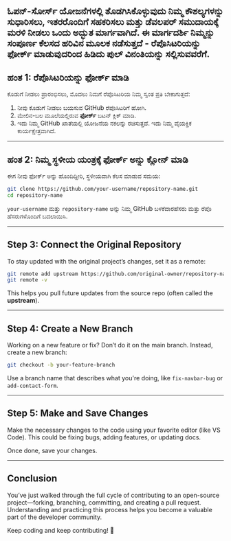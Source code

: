 ## ಓಪನ್-ಸೋರ್ಸ್ ಯೋಜನೆಗಳಲ್ಲಿ ತೊಡಗಿಸಿಕೊಳ್ಳುವುದು ನಿಮ್ಮ ಕೌಶಲ್ಯಗಳನ್ನು ಸುಧಾರಿಸಲು, ಇತರರೊಂದಿಗೆ ಸಹಕರಿಸಲು ಮತ್ತು ಡೆವಲಪರ್ ಸಮುದಾಯಕ್ಕೆ ಮರಳಿ ನೀಡಲು ಒಂದು ಅದ್ಭುತ ಮಾರ್ಗವಾಗಿದೆ. ಈ ಮಾರ್ಗದರ್ಶಿ ನಿಮ್ಮನ್ನು ಸಂಪೂರ್ಣ ಕೆಲಸದ ಹರಿವಿನ ಮೂಲಕ ನಡೆಸುತ್ತದೆ - ರೆಪೊಸಿಟರಿಯನ್ನು ಫೋರ್ಕ್ ಮಾಡುವುದರಿಂದ ಹಿಡಿದು ಪುಲ್ ವಿನಂತಿಯನ್ನು ಸಲ್ಲಿಸುವವರೆಗೆ.

## ಹಂತ 1: ರೆಪೊಸಿಟರಿಯನ್ನು ಫೋರ್ಕ್ ಮಾಡಿ

ಕೊಡುಗೆ ನೀಡಲು ಪ್ರಾರಂಭಿಸಲು, ಮೊದಲು ನಿಮಗೆ ರೆಪೊಸಿಟರಿಯ ನಿಮ್ಮ ಸ್ವಂತ ಪ್ರತಿ ಬೇಕಾಗುತ್ತದೆ:

1. ನೀವು ಕೊಡುಗೆ ನೀಡಲು ಬಯಸುವ GitHub ರೆಪೊಸಿಟರಿಗೆ ಹೋಗಿ.
2. ಮೇಲಿನ-ಬಲ ಮೂಲೆಯಲ್ಲಿರುವ **ಫೋರ್ಕ್** ಬಟನ್ ಕ್ಲಿಕ್ ಮಾಡಿ.
3. ಇದು ನಿಮ್ಮ GitHub ಖಾತೆಯಲ್ಲಿ ಯೋಜನೆಯ ನಕಲನ್ನು ರಚಿಸುತ್ತದೆ. ಇದು ನಿಮ್ಮ ವೈಯಕ್ತಿಕ ಕಾರ್ಯಕ್ಷೇತ್ರವಾಗಿದೆ.

---

## ಹಂತ 2: ನಿಮ್ಮ ಸ್ಥಳೀಯ ಯಂತ್ರಕ್ಕೆ ಫೋರ್ಕ್ ಅನ್ನು ಕ್ಲೋನ್ ಮಾಡಿ

ಈಗ ನೀವು ಫೋರ್ಕ್ ಅನ್ನು ಹೊಂದಿದ್ದೀರಿ, ಸ್ಥಳೀಯವಾಗಿ ಕೆಲಸ ಮಾಡುವ ಸಮಯ:

```bash
git clone https://github.com/your-username/repository-name.git
cd repository-name
```
`your-username` ಮತ್ತು `repository-name` ಅನ್ನು ನಿಮ್ಮ GitHub ಬಳಕೆದಾರಹೆಸರು ಮತ್ತು ರೆಪೊ ಹೆಸರುಗಳೊಂದಿಗೆ ಬದಲಾಯಿಸಿ.

---

##  Step 3: Connect the Original Repository

To stay updated with the original project’s changes, set it as a remote:

```bash
git remote add upstream https://github.com/original-owner/repository-name.git
git remote -v
```

This helps you pull future updates from the source repo (often called the **upstream**).

---

##  Step 4: Create a New Branch

Working on a new feature or fix? Don’t do it on the main branch. Instead, create a new branch:

```bash
git checkout -b your-feature-branch
```

Use a branch name that describes what you're doing, like `fix-navbar-bug` or `add-contact-form`.

---

##  Step 5: Make and Save Changes

Make the necessary changes to the code using your favorite editor (like VS Code). This could be fixing bugs, adding features, or updating docs.



Once done, save your changes.

---
##  Conclusion

You’ve just walked through the full cycle of contributing to an open-source project—forking, branching, committing, and creating a pull request. Understanding and practicing this process helps you become a valuable part of the developer community.

Keep coding and keep contributing! 🚀
